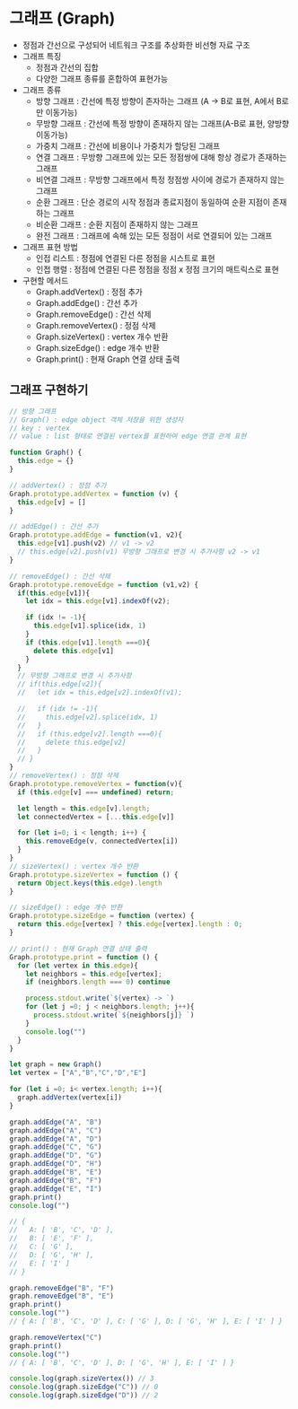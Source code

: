 # 그래프 (Graph)
- 정점과 간선으로 구성되어 네트워크 구조를 추상화한 비선형 자료 구조
- 그래프 특징
  - 정점과 간선의 집합
  - 다양한 그래프 종류를 혼합하여 표현가능
- 그래프 종류
  - 방향 그래프 : 간선에 특정 방향이 존자하는 그래프 (A -> B로 표현, A에서 B로만 이동가능)
  - 무방향 그래프 : 간선에 특정 방향이 존재하지 않는 그래프(A-B로 표현, 양방향 이동가능)
  - 가중치 그래프 : 간선에 비용이나 가중치가 할당된 그래프
  - 연결 그래프 : 무방향 그래프에 있는 모든 정점쌍에 대해 항상 경로가 존재하는 그래프
  - 비연결 그래프 : 무방향 그래프에서 특정 정점쌍 사이에 경로가 존재하지 않는 그래프
  - 순환 그래프 : 단순 경로의 시작 정점과 종료지점이 동일하여 순환 지점이 존재하는 그래프
  - 비순환 그래프 : 순환 지점이 존재하지 않는 그래프
  - 완전 그래프 : 그래프에 속해 있는 모든 정점이 서로 연결되어 있는 그래프
- 그래프 표현 방법
  - 인접 리스트 : 정점에 연결된 다른 정점을 시스트로 표현
  - 인접 행렬 : 정점에 연결된 다른 정점을 정점 x 정점 크기의 매트릭스로 표현
- 구현할 메서드
  - Graph.addVertex() : 정점 추가
  - Graph.addEdge() : 간선 추가
  - Graph.removeEdge() : 간선 삭제
  - Graph.removeVertex() : 정점 삭제
  - Graph.sizeVertex() : vertex 개수 반환
  - Graph.sizeEdge() : edge 개수 반환
  - Graph.print() : 현재 Graph 연결 상태 출력

## 그래프 구현하기 
```javascript
// 방향 그래프
// Graph() : edge object 객체 저장을 위한 생성자
// key : vertex
// value : list 형태로 연결된 vertex를 표현하여 edge 연결 관계 표현

function Graph() {
  this.edge = {}
}

// addVertex() : 정점 추가
Graph.prototype.addVertex = function (v) {
  this.edge[v] = []
}

// addEdge() : 간선 추가
Graph.prototype.addEdge = function(v1, v2){
  this.edge[v1].push(v2) // v1 -> v2
  // this.edge[v2].push(v1) 무방향 그래프로 변경 시 추가사항 v2 -> v1
}

// removeEdge() : 간선 삭제
Graph.prototype.removeEdge = function (v1,v2) {
  if(this.edge[v1]){
    let idx = this.edge[v1].indexOf(v2);

    if (idx != -1){
      this.edge[v1].splice(idx, 1)
    }
    if (this.edge[v1].length ===0){
      delete this.edge[v1]
    }
  }
  // 무방향 그래프로 변경 시 추가사항
  // if(this.edge[v2]){
  //   let idx = this.edge[v2].indexOf(v1);

  //   if (idx != -1){
  //     this.edge[v2].splice(idx, 1)
  //   }
  //   if (this.edge[v2].length ===0){
  //     delete this.edge[v2]
  //   }
  // }
}
// removeVertex() : 정점 삭제
Graph.prototype.removeVertex = function(v){
  if (this.edge[v] === undefined) return;

  let length = this.edge[v].length;
  let connectedVertex = [...this.edge[v]]

  for (let i=0; i < length; i++) {
    this.removeEdge(v, connectedVertex[i])
  }
}
// sizeVertex() : vertex 개수 반환
Graph.prototype.sizeVertex = function () {
  return Object.keys(this.edge).length
}

// sizeEdge() : edge 개수 반환
Graph.prototype.sizeEdge = function (vertex) {
  return this.edge[vertex] ? this.edge[vertex].length : 0;
}

// print() : 현재 Graph 연결 상태 출력
Graph.prototype.print = function () {
  for (let vertex in this.edge){
    let neighbors = this.edge[vertex];
    if (neighbors.length === 0) continue

    process.stdout.write(`${vertex} -> `)
    for (let j =0; j < neighbors.length; j++){
      process.stdout.write(`${neighbors[j]} `)
    }
    console.log("")
  }
}

let graph = new Graph()
let vertex = ["A","B","C","D","E"]

for (let i =0; i< vertex.length; i++){
  graph.addVertex(vertex[i])
}

graph.addEdge("A", "B")
graph.addEdge("A", "C")
graph.addEdge("A", "D")
graph.addEdge("C", "G")
graph.addEdge("D", "G")
graph.addEdge("D", "H")
graph.addEdge("B", "E")
graph.addEdge("B", "F")
graph.addEdge("E", "I")
graph.print()
console.log("")

// {
//   A: [ 'B', 'C', 'D' ],
//   B: [ 'E', 'F' ],
//   C: [ 'G' ],
//   D: [ 'G', 'H' ],
//   E: [ 'I' ]
// }

graph.removeEdge("B", "F")
graph.removeEdge("B", "E")
graph.print()
console.log("")
// { A: [ 'B', 'C', 'D' ], C: [ 'G' ], D: [ 'G', 'H' ], E: [ 'I' ] }

graph.removeVertex("C")
graph.print()
console.log("")
// { A: [ 'B', 'C', 'D' ], D: [ 'G', 'H' ], E: [ 'I' ] }

console.log(graph.sizeVertex()) // 3
console.log(graph.sizeEdge("C")) // 0
console.log(graph.sizeEdge("D")) // 2
```